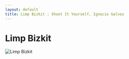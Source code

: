 ```yaml
---
layout: default
title: Limp Bizkit : Shoot It Yourself, Ignacio Galvez
---
```


# Limp Bizkit

![Limp Bizkit](http://assets.farmhouse.co/publishing/1-shoot-it-yourself/images/limp-bizkit-1.jpg)
